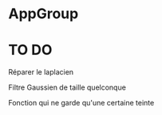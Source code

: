 # AppGroup

# TO DO

Réparer le laplacien

Filtre Gaussien de taille quelconque

Fonction qui ne garde qu'une certaine teinte
